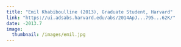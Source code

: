 ```yaml
---
title: "Emil Khabiboulline (2013), Graduate Student, Harvard"
link: "https://ui.adsabs.harvard.edu/abs/2014ApJ...795...62K/"
date: -2013.7
image: 
  thumbnail: /images/emil.jpg
---
```


